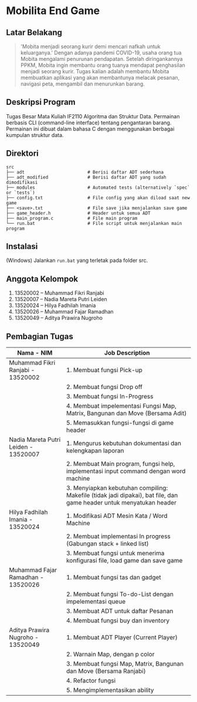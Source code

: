 # Mobilita End Game
## Latar Belakang
> 'Mobita menjadi seorang kurir demi mencari nafkah untuk keluarganya.' Dengan adanya pandemi COVID-19, usaha orang tua Mobita mengalami penurunan
pendapatan. Setelah diringankannya PPKM, Mobita ingin membantu orang tuanya
mendapat penghasilan menjadi seorang kurir. Tugas kalian adalah membantu Mobita
membuatkan aplikasi yang akan membantunya melacak pesanan, navigasi peta, mengambil
dan menurunkan barang.


## Deskripsi Program
Tugas Besar Mata Kuliah IF2110 Algoritma dan Struktur Data.
Permainan berbasis CLI (command-line interface) tentang pengantaran
barang. Permainan ini dibuat dalam bahasa C dengan menggunakan berbagai kumpulan struktur data.

## Direktori
    src
    ├── adt                        # Berisi daftar ADT sederhana
    ├── adt_modified               # Berisi daftar ADT yang sudah dimodifikasi
    ├── modules                    # Automated tests (alternatively `spec` or `tests`)
    ├── config.txt                 # File config yang akan diload saat new game
    ├── <save>.txt                 # File save jika menjalankan save game
    ├── game_header.h              # Header untuk semua ADT
    ├── main_program.c             # File main program
    └── run.bat                    # File script untuk menjalankan main program

## Instalasi
(Windows)
Jalankan `run.bat` yang terletak pada folder src.

## Anggota Kelompok
1.	13520002 – Muhammad Fikri Ranjabi 
2.	13520007 – Nadia Mareta Putri Leiden  
3.	13520024 – Hilya Fadhilah Imania  
4.	13520026 – Muhammad Fajar Ramadhan
5.	13520049 – Aditya Prawira Nugroho

## Pembagian Tugas
| Nama - NIM                           | Job Description                                                                                                     |
|--------------------------------------|---------------------------------------------------------------------------------------------------------------------|
| Muhammad Fikri Ranjabi - 13520002    | 1. Membuat fungsi Pick-up                                                                                           |
|                                      | 2. Membuat fungsi Drop off                                                                                          |
|                                      | 3. Membuat fungsi In-Progress                                                                                       |
|                                      | 4. Membuat impelementasi Fungsi Map, Matrix, Bangunan dan Move (Bersama Adit)                                       |
|                                      | 5. Memasukkan fungsi-fungsi di game header                                                                          |
| Nadia Mareta Putri Leiden - 13520007 | 1. Mengurus kebutuhan dokumentasi dan kelengkapan laporan                                                           |
|                                      | 2. Membuat Main program, fungsi help, implementasi input command dengan word machine                                |
|                                      | 3. Menyiapkan kebutuhan compiling: Makefile (tidak jadi dipakai), bat file, dan game header untuk menyatukan header |
| Hilya Fadhilah Imania - 13520024     | 1. Modifikasi ADT Mesin Kata / Word Machine                                                                         |
|                                      | 2. Membuat implementasi In progress (Gabungan stack + linked list)                                                  |
|                                      | 3. Membuat fungsi untuk menerima konfigurasi file, load game dan save game                                          |
| Muhammad Fajar Ramadhan - 13520026   | 1. Membuat fungsi tas dan gadget                                                                                    |
|                                      | 2. Membuat fungsi To-do-List dengan impelementasi queue                                                             |
|                                      | 3. Membuat ADT untuk daftar Pesanan                                                                                 |
|                                      | 4. Membuat fungsi buy dan inventory                                                                                 |
| Aditya Prawira Nugroho - 13520049    | 1. Membuat ADT Player (Current Player)                                                                              |
|                                      | 2. Warnain Map, dengan p color                                                                                      |
|                                      | 3. Membuat fungsi Map, Matrix, Bangunan dan Move (Bersama Ranjabi)                                                  |
|                                      | 4. Refactor fungsi                                                                                                  |
|                                      | 5. Mengimplementasikan ability                                                                                      |